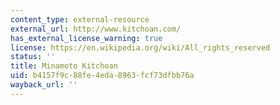 ```yaml
---
content_type: external-resource
external_url: http://www.kitchoan.com/
has_external_license_warning: true
license: https://en.wikipedia.org/wiki/All_rights_reserved
status: ''
title: Minamoto Kitchoan
uid: b4157f9c-88fe-4eda-8963-fcf73dfbb76a
wayback_url: ''
---
```

